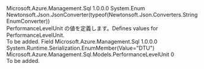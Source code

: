 <Type Name="PerformanceLevelUnit" FullName="Microsoft.Azure.Management.Sql.Models.PerformanceLevelUnit">
  <TypeSignature Language="C#" Value="public enum PerformanceLevelUnit" />
  <TypeSignature Language="ILAsm" Value=".class public auto ansi sealed PerformanceLevelUnit extends System.Enum" />
  <TypeSignature Language="DocId" Value="T:Microsoft.Azure.Management.Sql.Models.PerformanceLevelUnit" />
  <TypeSignature Language="VB.NET" Value="Public Enum PerformanceLevelUnit" />
  <TypeSignature Language="F#" Value="type PerformanceLevelUnit = " />
  <AssemblyInfo>
    <AssemblyName>Microsoft.Azure.Management.Sql</AssemblyName>
    <AssemblyVersion>1.0.0.0</AssemblyVersion>
  </AssemblyInfo>
  <Base>
    <BaseTypeName>System.Enum</BaseTypeName>
  </Base>
  <Attributes>
    <Attribute>
      <AttributeName>Newtonsoft.Json.JsonConverter(typeof(Newtonsoft.Json.Converters.StringEnumConverter))</AttributeName>
    </Attribute>
  </Attributes>
  <Docs>
    <summary>
            <span data-ttu-id="ef0b2-101">PerformanceLevelUnit の値を定義します。</span><span class="sxs-lookup"><span data-stu-id="ef0b2-101">Defines values for PerformanceLevelUnit.</span></span>
            </summary>
    <remarks>To be added.</remarks>
  </Docs>
  <Members>
    <Member MemberName="DTU">
      <MemberSignature Language="C#" Value="DTU" />
      <MemberSignature Language="ILAsm" Value=".field public static literal valuetype Microsoft.Azure.Management.Sql.Models.PerformanceLevelUnit DTU = int32(0)" />
      <MemberSignature Language="DocId" Value="F:Microsoft.Azure.Management.Sql.Models.PerformanceLevelUnit.DTU" />
      <MemberSignature Language="VB.NET" Value="DTU" />
      <MemberSignature Language="F#" Value="DTU = 0" Usage="Microsoft.Azure.Management.Sql.Models.PerformanceLevelUnit.DTU" />
      <MemberType>Field</MemberType>
      <AssemblyInfo>
        <AssemblyName>Microsoft.Azure.Management.Sql</AssemblyName>
        <AssemblyVersion>1.0.0.0</AssemblyVersion>
      </AssemblyInfo>
      <Attributes>
        <Attribute>
          <AttributeName>System.Runtime.Serialization.EnumMember(Value="DTU")</AttributeName>
        </Attribute>
      </Attributes>
      <ReturnValue>
        <ReturnType>Microsoft.Azure.Management.Sql.Models.PerformanceLevelUnit</ReturnType>
      </ReturnValue>
      <MemberValue>0</MemberValue>
      <Docs>
        <summary>To be added.</summary>
      </Docs>
    </Member>
  </Members>
</Type>